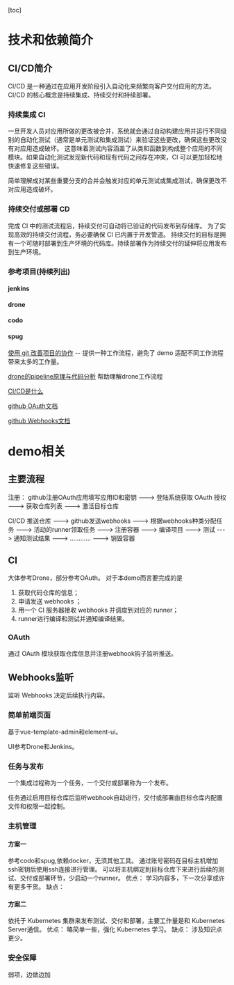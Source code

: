 [toc]

# 技术和依赖简介


## CI/CD简介
CI/CD 是一种通过在应用开发阶段引入自动化来频繁向客户交付应用的方法。
CI/CD 的核心概念是持续集成、持续交付和持续部署。

### 持续集成 CI
一旦开发人员对应用所做的更改被合并，系统就会通过自动构建应用并运行不同级别的自动化测试（通常是单元测试和集成测试）来验证这些更改，确保这些更改没有对应用造成破坏。
这意味着测试内容涵盖了从类和函数到构成整个应用的不同模块。如果自动化测试发现新代码和现有代码之间存在冲突，CI 可以更加轻松地快速修复这些错误。

简单理解成对某些重要分支的合并会触发对应的单元测试或集成测试，确保更改不对应用造成破坏。

### 持续交付或部署 CD
完成 CI 中的测试流程后，持续交付可自动将已验证的代码发布到存储库。
为了实现高效的持续交付流程，务必要确保 CI 已内置于开发管道。
持续交付的目标是拥有一个可随时部署到生产环境的代码库。持续部署作为持续交付的延伸将应用发布到生产环境。


### 参考项目(持续列出)
#### jenkins
#### drone
#### codo
#### spug

[使用 git 改善项目的协作](https://medium.com/flexisaf/git-workflow-for-your-project-3d9dbdc5f8e2) -- 提供一种工作流程，避免了 demo 适配不同工作流程带来太多的工作量。

[drone的pipeline原理与代码分析](https://www.cnblogs.com/xiaoqi/p/drone-pipeline.html) 帮助理解drone工作流程

[CI/CD是什么](https://www.redhat.com/zh/topics/devops/what-is-ci-cd)

[github OAuth文档](https://docs.github.com/cn/developers/apps/building-oauth-apps)

[github Webhooks文档](https://docs.github.com/en/github-ae@latest/developers/webhooks-and-events/webhooks)

# demo相关

## 主要流程
注册：
github注册OAuth应用填写应用ID和密钥 ---> 登陆系统获取 OAuth 授权 ---> 获取仓库列表 ---> 激活目标仓库

CI/CD
推送仓库 ---> github发送webhooks ---> 根据webhooks种类分配任务 ---> 活动的runner领取任务 ---> 注册容器 ---> 编译项目 ---> 测试 ---> 通知测试结果 ---> ………… ---> 销毁容器


## CI
大体参考Drone，部分参考OAuth。
对于本demo而言要完成的是
1. 获取代码仓库的信息；
2. 申请发送 webhooks ；
3. 用一个 CI 服务器接收 webhooks 并调度到对应的 runner；
4. runner进行编译和测试并通知编译结果。



### OAuth
通过 OAuth 模块获取仓库信息并注册webhook钩子监听推送。


## Webhooks监听
监听 Webhooks 决定后续执行内容。


### 简单前端页面
基于vue-template-admin和element-ui。

UI参考Drone和Jenkins。


### 任务与发布
一个集成过程称为一个任务，一个交付或部署称为一个发布。

任务通过启用目标仓库后监听webhook自动进行，交付或部署由目标仓库内配置文件和权限一起控制。


### 主机管理
#### 方案一
参考codo和spug,依赖docker，无须其他工具。
通过账号密码在目标主机增加ssh密钥后使用ssh连接进行管理。
可以将主机绑定到目标仓库下来进行后续的测试、交付或部署环节，少启动一个runner。
优点：
学习内容多，下一次分享或许有更多干货。
缺点：


#### 方案二
依托于 Kubernetes 集群来发布测试、交付和部署，主要工作量是和 Kubernetes Server通信。
优点：
略简单一些，强化 Kubernetes 学习。
缺点：
涉及知识点更少。

### 安全保障
弱项，边做边加


